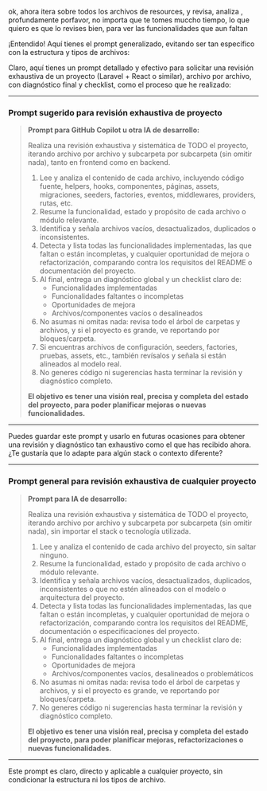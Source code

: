 ok, ahora itera sobre todos los archivos de resources, y revisa, analiza , profundamente porfavor, no importa que te tomes muccho tiempo, lo que quiero es que lo revises bien, para ver las funcionalidades que aun faltan

¡Entendido! Aquí tienes el prompt generalizado, evitando ser tan específico con la estructura y tipos de archivos:

Claro, aquí tienes un prompt detallado y efectivo para solicitar una revisión exhaustiva de un proyecto (Laravel + React o similar), archivo por archivo, con diagnóstico final y checklist, como el proceso que he realizado:

---

### Prompt sugerido para revisión exhaustiva de proyecto

> **Prompt para GitHub Copilot u otra IA de desarrollo:**
>
> Realiza una revisión exhaustiva y sistemática de TODO el proyecto, iterando archivo por archivo y subcarpeta por subcarpeta (sin omitir nada), tanto en frontend como en backend.  
> 
> 1. Lee y analiza el contenido de cada archivo, incluyendo código fuente, helpers, hooks, componentes, páginas, assets, migraciones, seeders, factories, eventos, middlewares, providers, rutas, etc.
> 2. Resume la funcionalidad, estado y propósito de cada archivo o módulo relevante.
> 3. Identifica y señala archivos vacíos, desactualizados, duplicados o inconsistentes.
> 4. Detecta y lista todas las funcionalidades implementadas, las que faltan o están incompletas, y cualquier oportunidad de mejora o refactorización, comparando contra los requisitos del README o documentación del proyecto.
> 5. Al final, entrega un diagnóstico global y un checklist claro de:
>    - Funcionalidades implementadas
>    - Funcionalidades faltantes o incompletas
>    - Oportunidades de mejora
>    - Archivos/componentes vacíos o desalineados
> 6. No asumas ni omitas nada: revisa todo el árbol de carpetas y archivos, y si el proyecto es grande, ve reportando por bloques/carpeta.
> 7. Si encuentras archivos de configuración, seeders, factories, pruebas, assets, etc., también revísalos y señala si están alineados al modelo real.
> 8. No generes código ni sugerencias hasta terminar la revisión y diagnóstico completo.
>
> **El objetivo es tener una visión real, precisa y completa del estado del proyecto, para poder planificar mejoras o nuevas funcionalidades.**

---

Puedes guardar este prompt y usarlo en futuras ocasiones para obtener una revisión y diagnóstico tan exhaustivo como el que has recibido ahora. ¿Te gustaría que lo adapte para algún stack o contexto diferente?


---

### Prompt general para revisión exhaustiva de cualquier proyecto

> **Prompt para IA de desarrollo:**
>
> Realiza una revisión exhaustiva y sistemática de TODO el proyecto, iterando archivo por archivo y subcarpeta por subcarpeta (sin omitir nada), sin importar el stack o tecnología utilizada.
>
> 1. Lee y analiza el contenido de cada archivo del proyecto, sin saltar ninguno.
> 2. Resume la funcionalidad, estado y propósito de cada archivo o módulo relevante.
> 3. Identifica y señala archivos vacíos, desactualizados, duplicados, inconsistentes o que no estén alineados con el modelo o arquitectura del proyecto.
> 4. Detecta y lista todas las funcionalidades implementadas, las que faltan o están incompletas, y cualquier oportunidad de mejora o refactorización, comparando contra los requisitos del README, documentación o especificaciones del proyecto.
> 5. Al final, entrega un diagnóstico global y un checklist claro de:
>    - Funcionalidades implementadas
>    - Funcionalidades faltantes o incompletas
>    - Oportunidades de mejora
>    - Archivos/componentes vacíos, desalineados o problemáticos
> 6. No asumas ni omitas nada: revisa todo el árbol de carpetas y archivos, y si el proyecto es grande, ve reportando por bloques/carpeta.
> 7. No generes código ni sugerencias hasta terminar la revisión y diagnóstico completo.
>
> **El objetivo es tener una visión real, precisa y completa del estado del proyecto, para poder planificar mejoras, refactorizaciones o nuevas funcionalidades.**

---

Este prompt es claro, directo y aplicable a cualquier proyecto, sin condicionar la estructura ni los tipos de archivo.